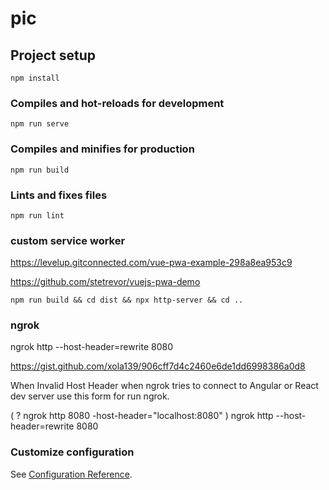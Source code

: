 # pic

## Project setup
```
npm install
```

### Compiles and hot-reloads for development
```
npm run serve
```

### Compiles and minifies for production
```
npm run build
```

### Lints and fixes files
```
npm run lint
```
### custom service worker
https://levelup.gitconnected.com/vue-pwa-example-298a8ea953c9

https://github.com/stetrevor/vuejs-pwa-demo

```
npm run build && cd dist && npx http-server && cd ..
```

### ngrok

ngrok http --host-header=rewrite 8080

https://gist.github.com/xola139/906cff7d4c2460e6de1dd6998386a0d8

When Invalid Host Header when ngrok tries to connect to Angular or React dev server use this form for run ngrok.

( ? ngrok http 8080 -host-header="localhost:8080" )
ngrok http --host-header=rewrite 8080

### Customize configuration
See [Configuration Reference](https://cli.vuejs.org/config/).

